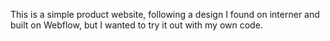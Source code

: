This is a simple product website, following a design I found on interner and built on Webflow, but I wanted to try it out with my own code. 